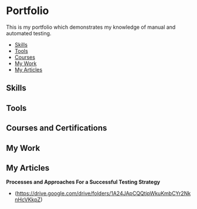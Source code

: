 # Portfolio
This is my portfolio which demonstrates my knowledge of manual and automated testing.
- [Skills](#Skills)
- [Tools](#Tools)
- [Courses](#Courses-and-Certifications)
- [My Work](#My-Work)
- [My Articles](#my-articles)

## Skills
## Tools
## Courses and Certifications
## My Work
## My Articles
__Processes and Approaches For a Successful Testing Strategy__
  * (https://drive.google.com/drive/folders/1A24JApCQQtipWkuKmbCYr2NknHcVKkpZ)

